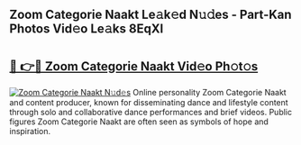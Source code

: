 ## Zoom Categorie Naakt Le𝚊k𝚎d N𝚞𝚍es - Part-Kan Photos Vid𝚎o Le𝚊ks 8EqXl

# <h2><a href="http://fb1y5u5.evod.top/?m=Zoom+Categorie+Naakt">🔗 👉🔴 Zoom Categorie Naakt Vid𝚎o Ph𝚘t𝚘s</a></h2>

[![Zoom Categorie Naakt N𝚞d𝚎s](https://i.imgur.com/8V9OHl7.gif)](http://fb1y5u5.evod.top/?m=Zoom+Categorie+Naakt)
Online personality Zoom Categorie Naakt and content producer, known for disseminating dance and lifestyle content through solo and collaborative dance performances and brief videos. Public figures Zoom Categorie Naakt are often seen as symbols of hope and inspiration. 
